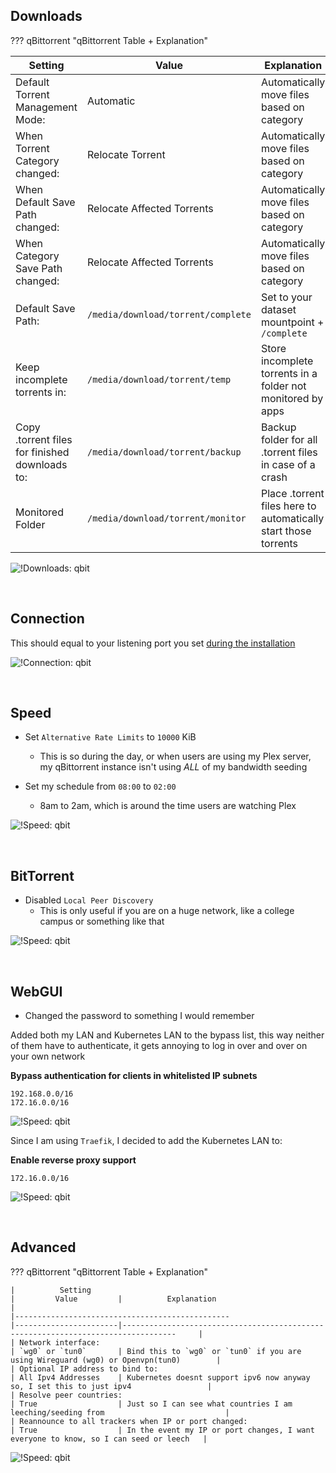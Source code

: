 ## Downloads


??? qBittorrent "qBittorrent Table + Explanation" 

| Setting                                      | Value                                  | Explanation                                                                    |
|----------------------------------------------|----------------------------------------|--------------------------------------------------------------------------------|
| Default Torrent Management Mode:             | Automatic                              | Automatically move files based on category                                     |
| When Torrent Category changed:               | Relocate Torrent                       | Automatically move files based on category                                     |
| When Default Save Path changed:              | Relocate Affected Torrents             | Automatically move files based on category                                     |
| When Category Save Path changed:             | Relocate Affected Torrents             | Automatically move files based on category                                     |
| Default Save Path:                           | `/media/download/torrent/complete`     | Set to your dataset mountpoint + `/complete`                                   |
| Keep incomplete torrents in:                 | `/media/download/torrent/temp`         | Store incomplete torrents in a folder not monitored by apps                    |
| Copy .torrent files for finished downloads to:| `/media/download/torrent/backup`      | Backup folder for all .torrent files in case of a crash                        |
| Monitored Folder                             | `/media/download/torrent/monitor`      | Place .torrent files here to automatically start those torrents                |



![!Downloads: qbit](images/settings_downloads.png)

<br >

## Connection

This should equal to your listening port you set [during the installation](https://heavysetup.info/applications/qbittorrent/installation/#listening-ports)

![!Connection: qbit](images/settings_connection.png)

<br >

## Speed

- Set `Alternative Rate Limits` to `10000` KiB
    - This is so during the day, or when users are using my Plex server, my qBittorrent instance isn't using _ALL_ of my bandwidth seeding

- Set my schedule from `08:00` to `02:00`
    - 8am to 2am, which is around the time users are watching Plex

![!Speed: qbit](images/settings_speed.png)

<br >

## BitTorrent

- Disabled `Local Peer Discovery`
    - This is only useful if you are on a huge network, like a college campus or something like that


![!Speed: qbit](images/settings_bittorrent.png)

<br >

## WebGUI 

- Changed the password to something I would remember

Added both my LAN and Kubernetes LAN to the bypass list, this way neither of them have to authenticate, it gets annoying to log in over and over on your own network

**Bypass authentication for clients in whitelisted IP subnets**
```
192.168.0.0/16
172.16.0.0/16
```

![!Speed: qbit](images/settings_webgui1.png)

Since I am using `Traefik`, I decided to add the Kubernetes LAN to:

**Enable reverse proxy support**
```
172.16.0.0/16
```

![!Speed: qbit](images/settings_webgui2.png)


<br >

## Advanced


??? qBittorrent "qBittorrent Table + Explanation" 

    |          Setting           	                                        |         Value         |          Explanation                                	                                |
    |------------------------------------------------	                    |-----------------------|----------------------------------------------------------------------------------	    |
    | Network interface:                                                   	| `wg0` or `tun0`       | Bind this to `wg0` or `tun0` if you are using Wireguard (wg0) or Openvpn(tun0)        |
    | Optional IP address to bind to:                                      	| All Ipv4 Addresses 	| Kubernetes doesnt support ipv6 now anyway so, I set this to just ipv4               	|
    | Resolve peer countries:                                              	| True               	| Just so I can see what countries I am leeching/seeding from                         	|
    | Reannounce to all trackers when IP or port changed:                  	| True               	| In the event my IP or port changes, I want everyone to know, so I can seed or leech 	|

![!Speed: qbit](images/settings_advanced.png)

<br >